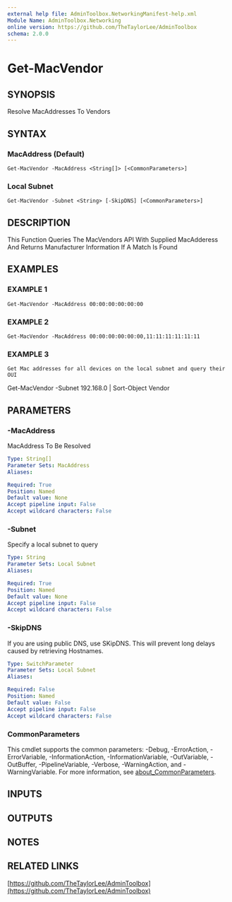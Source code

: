 ```yaml
---
external help file: AdminToolbox.NetworkingManifest-help.xml
Module Name: AdminToolbox.Networking
online version: https://github.com/TheTaylorLee/AdminToolbox
schema: 2.0.0
---
```


# Get-MacVendor

## SYNOPSIS
Resolve MacAddresses To Vendors

## SYNTAX

### MacAddress (Default)
```
Get-MacVendor -MacAddress <String[]> [<CommonParameters>]
```

### Local Subnet
```
Get-MacVendor -Subnet <String> [-SkipDNS] [<CommonParameters>]
```

## DESCRIPTION
This Function Queries The MacVendors API With Supplied MacAdderess And Returns Manufacturer Information If A Match Is Found

## EXAMPLES

### EXAMPLE 1
```
Get-MacVendor -MacAddress 00:00:00:00:00:00
```

### EXAMPLE 2
```
Get-MacVendor -MacAddress 00:00:00:00:00:00,11:11:11:11:11:11
```

### EXAMPLE 3
```
Get Mac addresses for all devices on the local subnet and query their OUI
```

Get-MacVendor -Subnet 192.168.0 | Sort-Object Vendor

## PARAMETERS

### -MacAddress
MacAddress To Be Resolved

```yaml
Type: String[]
Parameter Sets: MacAddress
Aliases:

Required: True
Position: Named
Default value: None
Accept pipeline input: False
Accept wildcard characters: False
```

### -Subnet
Specify a local subnet to query

```yaml
Type: String
Parameter Sets: Local Subnet
Aliases:

Required: True
Position: Named
Default value: None
Accept pipeline input: False
Accept wildcard characters: False
```

### -SkipDNS
If you are using public DNS, use SKipDNS.
This will prevent long delays caused by retrieving Hostnames.

```yaml
Type: SwitchParameter
Parameter Sets: Local Subnet
Aliases:

Required: False
Position: Named
Default value: False
Accept pipeline input: False
Accept wildcard characters: False
```

### CommonParameters
This cmdlet supports the common parameters: -Debug, -ErrorAction, -ErrorVariable, -InformationAction, -InformationVariable, -OutVariable, -OutBuffer, -PipelineVariable, -Verbose, -WarningAction, and -WarningVariable. For more information, see [about_CommonParameters](http://go.microsoft.com/fwlink/?LinkID=113216).

## INPUTS

## OUTPUTS

## NOTES

## RELATED LINKS

[https://github.com/TheTaylorLee/AdminToolbox](https://github.com/TheTaylorLee/AdminToolbox)

